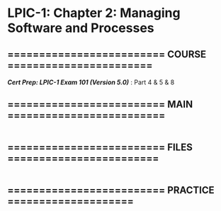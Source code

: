 # LPIC-1: Chapter 2: Managing Software and Processes

## ========================= COURSE =======================

***Cert Prep: LPIC-1 Exam 101 (Version 5.0)*** : Part 4 & 5 & 8

## ========================= MAIN =========================

```bash

```

## ========================= FILES ========================

```bash

```

## ========================= PRACTICE ====================

```bash

```